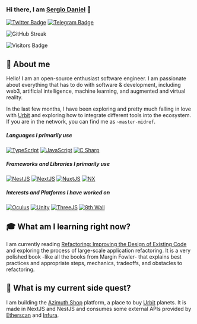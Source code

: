 ### Hi there, I am [Sergio Daniel][profile-twitter] 👋

[![Twitter Badge][badge-twitter]][profile-twitter]
[![Telegram Badge][badge-telegram]][profile-telegram]

<!--
Here are some ideas to get you started:

- 🔭 I’m currently working on ...
- 🌱 I’m currently learning ...
- 👯 I’m looking to collaborate on ...
- 🤔 I’m looking for help with ...
- 💬 Ask me about ...
- 📫 How to reach me: ...
- 😄 Pronouns: ...
- ⚡ Fun fact: ...
-->

![GitHub Streak][github-streak]

![Visitors Badge][badge-visitors]

## 🖖 About me

Hello! I am an open-source enthusiast software engineer. I am passionate about everything that has to do with software & development, including web3, artificial intelligence, machine learning, and augmented and virtual reality.

In the last few months, I have been exploring and pretty much falling in love with [Urbit](https://urbit.org) and exploring how to integrate different tools into the ecosystem. If you are in the network, you can find me as `~master-midref`.

##### Languages I primarily use

[![TypeScript](https://img.shields.io/badge/-typescript-%23007acc?&style=for-the-badge&logo=typescript&logoColor=white)](#)
[![JavaScript](https://img.shields.io/badge/-javascript-%23fcdc00?&style=for-the-badge&logo=javascript&logoColor=black)](#)
[![C Sharp](https://img.shields.io/badge/-c%20sharp-%2305940d?&style=for-the-badge&logo=csharp&logoColor=white)](#)

##### Frameworks and Libraries I primarily use

[![NestJS](https://img.shields.io/badge/-nest%20js-%23e0234e?&style=for-the-badge&logo=nestjs&logoColor=white)](https://nestjs.com)
[![NextJS](https://img.shields.io/badge/-next%20js%20-black?&style=for-the-badge&logo=next.js&logoColor=white)](https://nextjs.org)
[![NuxtJS](https://img.shields.io/badge/-nuxt%20js-%2300dc82?&style=for-the-badge&logo=nuxt.js&logoColor=white)](https://nuxtjs.org)
[![NX](https://img.shields.io/badge/-nx-%23143157?&style=for-the-badge&logo=nx&logoColor=white)](https://nx.dev)

##### Interests and Platforms I have worked on

[![Oculus](https://img.shields.io/badge/-oculus-black?&style=for-the-badge&logo=oculus&logoColor=white)](https://oculus.com)
[![Unity](https://img.shields.io/badge/-unity-black?&style=for-the-badge&logo=unity&logoColor=white)](https://unity.com)
[![ThreeJS](https://img.shields.io/badge/-three%20js-black?&style=for-the-badge&logo=three.js&logoColor=white)](https://threejs.org)
[![8th Wall](https://img.shields.io/badge/-8th%20wall-black?&style=for-the-badge&logo=8thwall&logoColor=white)](https://www.8thwall.com)

## 🎓 What am I learning right now?

I am currently reading [Refactoring: Improving the Design of Existing Code][book] and exploring the process of large-scale application refactoring. It is a very polished book -like all the books from Margin Fowler- that explains best practices and appropriate steps, mechanics, tradeoffs, and obstacles to refactoring.

## 🧙‍ What is my current side quest?

I am building the [Azimuth Shop](https://azimuth.shop) platform, a place to buy [Urbit](https://urbit.org) planets. It is made in NextJS and NestJS and consumes some external APIs provided by [Etherscan](https://etherscan.io/) and [Infura](https://infura.io/).


[comment]: <> (Link references)
[comment]: <> (----------------------------------------------------------------------------------------)
[profile-twitter]: https://twitter.com/xsdaniel "Sergio Twitter Profile"
[profile-linkedin]: https://linkedin.com/in/sergiofernandez "Sergio LinkedIn Profile"
[profile-telegram]: https://t.me/xsdaniel "Sergio Telegram Profile"
[badge-linkedin]: https://img.shields.io/badge/linkedin%20-%230077B5.svg?&style=for-the-badge&logo=linkedin&logoColor=white "Badge for LinkedIn"
[badge-twitter]: https://img.shields.io/badge/twitter-black?&style=for-the-badge&logo=twitter "Badge for Twitter"
[badge-telegram]: https://img.shields.io/badge/telegram-black?&style=for-the-badge&logo=telegram "Badge for Telegram"
[badge-visitors]: https://visitor-badge.glitch.me/badge?page_id=zoix.zoix "Badge with visitors count of this page"
[book]: https://learning.oreilly.com/library/view/refactoring-improving-the/9780134757681/ "Refactoring: Improving the Design of Existing Code"
[github-stats]: https://github-readme-stats.vercel.app/api?username=zoix&theme=dark&show_icons=true "Github status addon"
[github-streak]: https://github-readme-streak-stats.herokuapp.com?user=zoix&theme=github-dark-blue "Github sreak addon"
